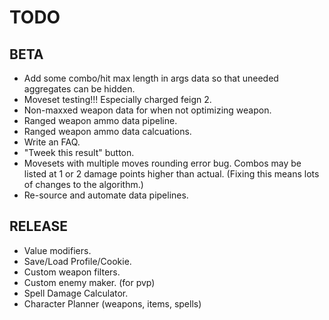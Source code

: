 # TODO
## BETA
* Add some combo/hit max length in args data so that uneeded aggregates can be hidden.
* Moveset testing!!! Especially charged feign 2.
* Non-maxxed weapon data for when not optimizing weapon.
* Ranged weapon ammo data pipeline.
* Ranged weapon ammo data calcuations.
* Write an FAQ.
* "Tweek this result" button.
* Movesets with multiple moves rounding error bug. Combos may be listed at 1 or 2 damage points higher than actual. (Fixing this means lots of changes to the algorithm.)
* Re-source and automate data pipelines.
## RELEASE
* Value modifiers.
* Save/Load Profile/Cookie.
* Custom weapon filters.
* Custom enemy maker. (for pvp)
* Spell Damage Calculator.
* Character Planner (weapons, items, spells)
